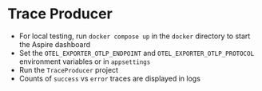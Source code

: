 # Trace Producer

- For local testing, run `docker compose up` in the `docker` directory to start the Aspire dashboard
- Set the `OTEL_EXPORTER_OTLP_ENDPOINT` and `OTEL_EXPORTER_OTLP_PROTOCOL` environment variables or in `appsettings`
- Run the `TraceProducer` project
- Counts of `success` vs `error` traces are displayed in logs
